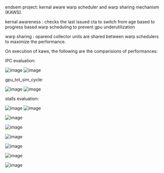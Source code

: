 endsem project: kernal aware warp scheduler and warp sharing mechanism (KAWS).


kernal awareness : checks the last issued cta to switch from age based to progress based warp scheduling to prevent gpu underutilization

warp sharing : oparend collector units are shared between warp schedulers to maximize the performance.

On execution of kaws, the following are the comparisions of performances:

IPC evaluation:

![image](https://github.com/Suresh7305/COA_LAB_REPO/assets/140541932/9666c761-f832-4a72-9dd1-f9e61f275f62)
![image](https://github.com/Suresh7305/COA_LAB_REPO/assets/140541932/6669cc0e-df29-4a45-8a26-6fd00d07fdb5)

gpu_tot_sim_cycle:

![image](https://github.com/Suresh7305/COA_LAB_REPO/assets/140541932/b2364816-c75b-4f16-8739-f014d19fab20)
![image](https://github.com/Suresh7305/COA_LAB_REPO/assets/140541932/42f2548d-6960-4b9c-8933-c703b8fa97e6)

stalls evaluation:

![image](https://github.com/Suresh7305/COA_LAB_REPO/assets/140541932/2cee1618-078a-487c-ad2c-0dc93063de9c)
![image](https://github.com/Suresh7305/COA_LAB_REPO/assets/140541932/7534f00c-a54f-4196-ac34-e484d8c8f3c5)



![image](https://github.com/Suresh7305/COA_LAB_REPO/assets/140541932/19dc7dd7-1b50-47aa-b85d-fb7efbd3eb27)

![image](https://github.com/Suresh7305/COA_LAB_REPO/assets/140541932/40431a26-d29f-4708-b08b-d10d3db02577)

![image](https://github.com/Suresh7305/COA_LAB_REPO/assets/140541932/ca95d9e6-7473-4a30-a950-7d01e89319b9)

![image](https://github.com/Suresh7305/COA_LAB_REPO/assets/140541932/eb062e59-c45f-4ccd-884b-2bc7615ad002)

![image](https://github.com/Suresh7305/COA_LAB_REPO/assets/140541932/a5d2e499-c634-4001-9619-c794afd84f15)

![image](https://github.com/Suresh7305/COA_LAB_REPO/assets/140541932/f8071b1b-57e5-4fb0-8a3b-2da0829797c5)

